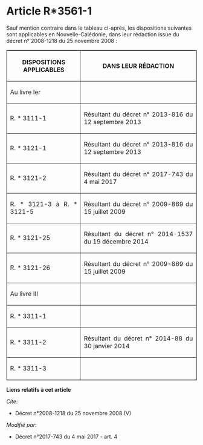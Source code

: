 # Article R*3561-1

Sauf mention contraire dans le tableau ci-après, les dispositions suivantes sont applicables en Nouvelle-Calédonie, dans leur
rédaction issue du décret n° 2008-1218 du 25 novembre 2008 : 

<table border="1">
  <tbody>
    <tr>
      <th>

DISPOSITIONS APPLICABLES </th>
      <th>

DANS LEUR RÉDACTION </th>
    </tr>
    <tr>
      <td align="justify">

Au livre Ier </td>
      <td align="left">
    </td></tr>
    <tr>
      <td align="justify">

R. * 3111-1 </td>
      <td align="justify">

Résultant du décret n° 2013-816 du 12 septembre 2013 </td>
    </tr>
    <tr>
      <td align="justify">

R. * 3121-1 </td>
      <td align="justify">

Résultant du décret n° 2013-816 du 12 septembre 2013 </td>
    </tr>
    <tr>
      <td align="justify">

R. * 3121-2 </td>
      <td align="justify">

Résultant du décret n° 2017-743 du 4 mai 2017 </td>
    </tr>
    <tr>
      <td align="justify">

R. * 3121-3 à R. * 3121-5 </td>
      <td align="justify">

Résultant du décret n° 2009-869 du 15 juillet 2009 </td>
    </tr>
    <tr>
      <td align="justify">

R. * 3121-25 </td>
      <td align="justify">

Résultant du décret n° 2014-1537 du 19 décembre 2014 </td>
    </tr>
    <tr>
      <td align="justify">

R. * 3121-26 </td>
      <td align="justify">

Résultant du décret n° 2009-869 du 15 juillet 2009 </td>
    </tr>
    <tr>
      <td align="justify">

Au livre III </td>
      <td align="left">
    </td></tr>
    <tr>
      <td align="justify">

R. * 3311-1 </td>
      <td align="left">
    </td></tr>
    <tr>
      <td align="justify">

R. * 3311-2 </td>
      <td align="justify">

Résultant du décret n° 2014-88 du 30 janvier 2014 </td>
    </tr>
    <tr>
      <td align="justify">

R. * 3311-3</td>
      <td align="left">
    </td></tr>
  </tbody>
</table>

**Liens relatifs à cet article**

_Cite_:

  - Décret n°2008-1218 du 25 novembre 2008 (V)

_Modifié par_:

  - Décret n°2017-743 du 4 mai 2017 - art. 4
